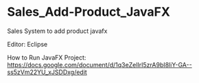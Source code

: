 # Sales_Add-Product_JavaFX
Sales System to add product javafx

Editor: Eclipse

How to Run JavaFX Project: https://docs.google.com/document/d/1q3eZelIrI5zrA9bI8liY-GA--ss5zVm22YU_xJSDDxg/edit
